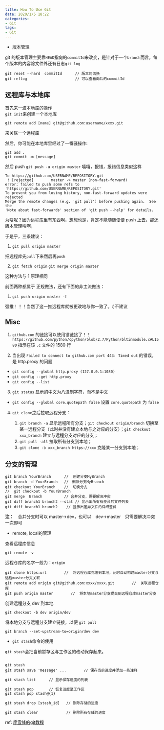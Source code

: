 ```yaml
--- 
title: How To Use Git
date: 2020/1/5 18:22
categories:
- Git
tags:
- Git
---
```


- 版本管理

git 的版本管理主要靠`HEAD`指向的`commitId`来改变，是针对于一个`branch`而言，每个版本的内容除文件外还有日志`git log`

```git
git reset --hard  commitId      // 版本的切换
git reflog                      // 可以查看向后的commitId 
```

## 远程库与本地库

首先来一波本地库的操作  
`git init`来创建一个本地库 

`git remote add [name] git@github.com:username/xxxx.git`

来关联一个远程库

然后，你可能在本地库里经过了一番骚操作:

```git
git add .
git commit -m [message]
```

然后 push `git push -u origin master`  嘻嘻，报错，报错信息类似这样

```git
To https://github.com/USERNAME/REPOSITORY.git
 ! [rejected]        master -> master (non-fast-forward)
error: failed to push some refs to 'https://github.com/USERNAME/REPOSITORY.git'
To prevent you from losing history, non-fast-forward updates were rejected
Merge the remote changes (e.g. 'git pull') before pushing again.  See the
'Note about fast-forwards' section of 'git push --help' for details.
```

为啥呢？因为远程库里有东西啊，想想也是，肯定不能随随便便    push    上去，那还版本管理啥啊，

于是乎，三条建议：

1. `git pull origin master`

把远程库先`pull`下来然后再`push`

2. `git fetch origin`  `git merge origin master`

这种方法与 1 原理相同

前面两种都属于 正规做法，还有下面的非主流做法：

1. `git push origin master -f`

强推！！！当然了这一推远程库就被更改地与你一致了。:)不建议

## Misc

1. `github.com` 的链接可以使用锚链接了！！ `https://github.com/python/cpython/blob/2.7/Python/bltinmodule.c#L1580` 指示在该 `.c` 文件的 1580 行

2. 当出现 `Failed to connect to github.com port 443: Timed out` 的错误，是 http.proxy 的问题

- `git config --global http.proxy (127.0.0.1:1080)`
- `git config --get http.proxy`
- `git config --list`
  
3. `git status` 显示的中文为八进制字符，而不是中文

- `git config --global core.quotepath false` 设置 `core.quotepath` 为 `false`

4. `git clone`之后拉取远程分支：

    1. `git branch -a` 显示远程所有分支；`git checkout origin/branch` 切换至某一远程分支（此时并没有建立本地与之对应的分支）；`git checkout xxx_branch` 建立与远程分支对应的分支；
    2. `git pull -all` 拉取所有分支到本地；
    3. `git clone -b xxx_branch https://xxx` 克隆某一分支到本地；

## 分支的管理

```git
git branch YourBranch      //  创建分支MyBranch
git branch -d YourBranch   //　删除分支MyBranch
git checkout YourBranch    //  切换分支
//  git checkout -b YourBranch    
git merge  Branch          // 合并分支，需要解决冲突
git diff branch1 branch2 --stat // 显示出所有有差异的文件列表
git diff branch1 branch2    // 显示出差异文件的详细差异
```

**注：**　合并分支时可以 master->dev，也可以　dev->master　只需要解决冲突一次即可

- remote, local的管理

查看远程库信息

```git
git remote -v
```

远程仓库的名字一般为：`origin`

```git
git clone https:url        //  将远程仓库克隆到本地，此时自动构建master分支与远程master分支关联
git remote add origin git@github.com:xxxx/xxxx.git        //  关联远程仓库
git push origin master        //  将本地master分支提交到远程仓库master分支
```

创建远程分支 dev 到本地

```git
git checkout -b dev origin/dev
```

将本地分支与远程分支建立链接，以便 `git pull`

```git
git branch --set-upstream-to=origin/dev dev
```

- `git stash`命令的使用

`git stash`会把当前暂存区与工作区的改动保存起来。

```git

git stash
git stash save 'message' ...        // 保存当前进度并添加一些注释

git stash list      // 显示保存进度的列表

git stash pop       // 恢复进度至工作区
git stash pop stash@{1}

git stash drop [stash_id]   // 删除存储的进度

git stash clear             // 删除所有存储的进度
```

ref: [廖雪峰的git教程](https://www.liaoxuefeng.com/wiki/0013739516305929606dd18361248578c67b8067c8c017b000)